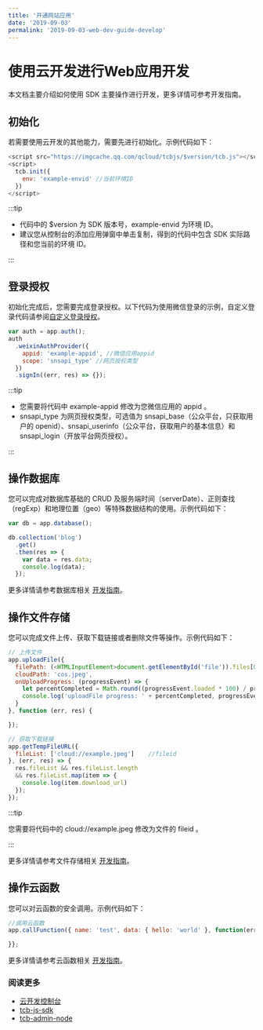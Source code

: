 ```yaml
---
title: '开通网站应用'
date: '2019-09-03'
permalink: '2019-09-03-web-dev-guide-develop'
---
```


# 使用云开发进行Web应用开发

本文档主要介绍如何使用 SDK 主要操作进行开发，更多详情可参考开发指南。

## 初始化

若需要使用云开发的其他能力，需要先进行初始化。示例代码如下：

```javascript
<script src="https://imgcache.qq.com/qcloud/tcbjs/$version/tcb.js"></script>
<script>
  tcb.init({
    env: 'example-envid' //当前环境ID
  })
</script>
```

:::tip

- 代码中的 \$version 为 SDK 版本号，example-envid 为环境 ID。
- 建议您从控制台的添加应用弹窗中单击复制，得到的代码中包含 SDK 实际路径和您当前的环境 ID。

:::

## 登录授权

初始化完成后，您需要完成登录授权。以下代码为使用微信登录的示例，自定义登录代码请参阅[自定义登录授权](/2019-09-03-web-dev-guide-service/#自定义登录授权)。

```javascript
var auth = app.auth();
auth
  .weixinAuthProvider({
    appid: 'example-appid', //微信应用appid
    scope: 'snsapi_type' //网页授权类型
  })
  .signIn((err, res) => {});
```

:::tip

- 您需要将代码中 example-appid 修改为您微信应用的 appid 。
- snsapi_type 为网页授权类型，可选值为 snsapi_base（公众平台，只获取用户的 openid）、snsapi_userinfo（公众平台，获取用户的基本信息）和 snsapi_login（开放平台网页授权）。

:::

## 操作数据库

您可以完成对数据库基础的 CRUD 及服务端时间（serverDate）、正则查找（regExp）和地理位置（geo）等特殊数据结构的使用。示例代码如下：

```javascript
var db = app.database();

db.collection('blog')
  .get()
  .then(res => {
    var data = res.data;
    console.log(data);
  });
```

更多详情请参考数据库相关 [开发指南](https://cloud.tencent.com/document/product/876/19369)。

## 操作文件存储

您可以完成文件上传、获取下载链接或者删除文件等操作。示例代码如下：

```javascript
// 上传文件
app.uploadFile({
  filePath: (<HTMLInputElement>document.getElementById('file')).files[0],
  cloudPath: 'cos.jpeg',
  onUploadProgress: (progressEvent) => {
    let percentCompleted = Math.round((progressEvent.loaded * 100) / progressEvent.total);
    console.log('uploadFile progress: ' + percentCompleted, progressEvent);
  }
}, function (err, res) {

});

// 获取下载链接
app.getTempFileURL({
  fileList: ['cloud://example.jpeg']    //fileid
}, (err, res) => {
  res.fileList && res.fileList.length
  && res.fileList.map(item => {
    console.log(item.download_url)
  });
});
```

:::tip

您需要将代码中的 cloud://example.jpeg 修改为文件的 fileid 。

:::

更多详情请参考文件存储相关 [开发指南](https://cloud.tencent.com/document/product/876/19376)。

## 操作云函数

您可以对云函数的安全调用。示例代码如下：

```javascript
//调用云函数
app.callFunction({ name: 'test', data: { hello: 'world' }, function(err, res) {

}};
```

更多详情请参考云函数相关 [开发指南](https://cloud.tencent.com/document/product/876/19358)。

### 阅读更多
- [云开发控制台](/2019-09-03-web-dev-guide-console/)
- [tcb-js-sdk](/2019-09-28-WEB-SDK-overview/)
- [tcb-admin-node](/2019-09-28-NODEJS-SDK-overview/)